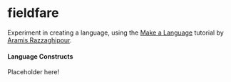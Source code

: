 # fieldfare

Experiment in creating a language, using the [Make a Language](https://arzg.github.io/lang/) tutorial by [Aramis Razzaghipour](https://github.com/arzg). 

#### Language Constructs

Placeholder here!

